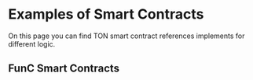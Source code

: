 # Examples of Smart Contracts 

On this page you can find TON smart contract references implements for different logic.

## FunC Smart Contracts



